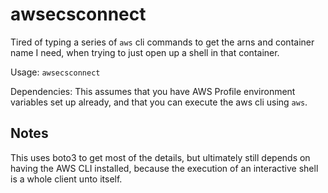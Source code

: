 # awsecsconnect

Tired of typing a series of `aws` cli commands to get the arns and container name I need, when trying
to just open up a shell in that container.  

Usage: `awsecsconnect`

Dependencies: This assumes that you have AWS Profile environment variables set up already, and that you can
execute the aws cli using `aws`.  

## Notes
This uses boto3 to get most of the details, but ultimately still depends on having the AWS CLI installed,
because the execution of an interactive shell is a whole client unto itself.

